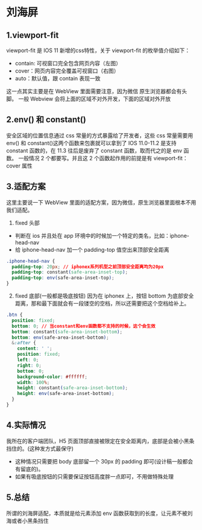 # 刘海屏

## 1.viewport-fit

viewport-fit 是 IOS 11 新增的css特性，关于 viewport-fit 的枚举值介绍如下：

- contain: 可视窗口完全包含网页内容（左图）
- cover：网页内容完全覆盖可视窗口（右图）
- auto：默认值，跟 contain 表现一致

这一点其实主要是在 WebView 里面需要注意，因为微信 原生浏览器都会有头脚。
一般 Webview 会将上面的区域不对外开发，下面的区域对外开放

## 2.env() 和 constant()

安全区域的位置信息通过 css 常量的方式暴露给了开发者，这些 css 常量需要用 env() 和 constant()这两个函数来包裹就可以拿到了
IOS 11.0-11.2 是支持 constant 函数的，在 11.3 往后是废弃了 constant 函数，取而代之的是 env 函数。
一般情况 2 个都要写。并且这 2 个函数起作用的前提是有 viewport-fit：cover 属性

## 3.适配方案

这里主要说一下 WebView 里面的适配方案，因为微信，原生浏览器里面根本不用我们适配。

1. fixed 头部

- 判断在 ios 并且处在 app 环境中的时候加一个特定的类名，比如：iphone-head-nav
- 给 iphone-head-nav 加一个 padding-top 值空出来顶部安全距离

```css
.iphone-head-nav {
  padding-top: 20px; // iphonex系列机型之前顶部安全距离均为20px
  padding-top: constant(safe-area-inset-top);
  padding-top: env(safe-area-inset-top);
}
```

2. fixed 底部(一般都是吸底按钮)
   因为在 iphonex 上，按钮 bottom 为底部安全距离，那和最下面就会有一段镂空的空档，所以还需要把这个空档给补上。

```css
.btn {
  position: fixed;
  bottom: 0; // 当constant和env函数都不支持的时候，这个会生效
  bottom: constant(safe-area-inset-bottom);
  bottom: env(safe-area-inset-bottom);
  &:after {
    content: ' ';
    position: fixed;
    left: 0;
    right: 0;
    bottom: 0;
    background-color: #ffffff;
    width: 100%;
    height: constant(safe-area-inset-bottom);
    height: env(safe-area-inset-bottom);
  }
}
```

## 4.实际情况

我所在的客户端团队，H5 页面顶部直接被限定在安全距离内，底部是会被小黑条挡住的。(这种发方式最保守)

- 这种情况只需要把 body 底部留一个 30px 的 padding 即可(设计稿一般都会有留底的)。
- 如果有吸底按钮的只需要保证按钮高度胖一点即可，不用做特殊处理

## 5.总结

所谓的刘海屏适配，本质就是给元素添加 env 函数获取到的长度，让元素不被刘海或者小黑条挡住
